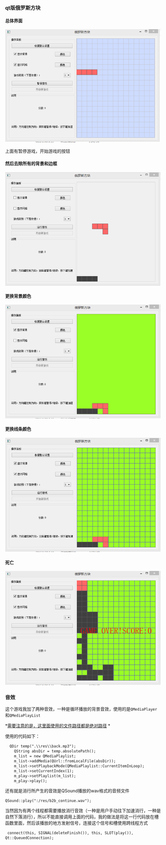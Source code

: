 ### qt版俄罗斯方块

#### 总体界面

![总体](./res/picture/1.PNG)

上面有暂停游戏，开始游戏的按钮

#### 然后去除所有的背景和边框

![去除背景](./res/picture/2.PNG)

#### 更换背景颜色

![背景](./res/picture/3.PNG)

#### 更换线条颜色

![线条](./res/picture/4.PNG)

#### 死亡

![死亡](./res/picture/5.PNG)

### 音效

这个游戏我加了两种音效，一种是循环播放的背景音效，使用的是`QMediaPlayer`和`QMediaPlayList`

*[需要注意的是，这里面使用的文件路径都是绝对路径]() *

使用的代码如下：

```
  QDir temp(".\\res\\back.mp3");
    QString absDir = temp.absolutePath();
    m_list = new QMediaPlaylist;
    m_list->addMedia(QUrl::fromLocalFile(absDir));
    m_list->setPlaybackMode(QMediaPlaylist::CurrentItemInLoop);
    m_list->setCurrentIndex(1);
    m_play->setPlaylist(m_list);
    m_play->play();
```

还有就是消行所产生的音效是QSound播放的wav格式的音频文件

```
QSound::play(":/res/b2b_continue.wav");
```

​	当然因为有两个线程都需要播放消行音效（一种是用户手动往下加速消行，一种是自然下落消行），所以不能直接调用上面的代码，我的做法是将这一行代码放在槽函数里面，然后该播放的地方发射信号，连接这个信号和槽使用跨线程方式

```
 connect(this, SIGNAL(deleteFinish()), this, SLOT(play()), Qt::QueuedConnection);
```











